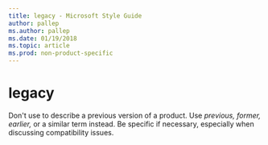 ```yaml
---
title: legacy - Microsoft Style Guide
author: pallep
ms.author: pallep
ms.date: 01/19/2018
ms.topic: article
ms.prod: non-product-specific
---
```


# legacy

Don't use to describe a previous version of a product. Use *previous,* *former,* *earlier,* or a similar term instead. Be specific if necessary, especially when discussing compatibility issues.
